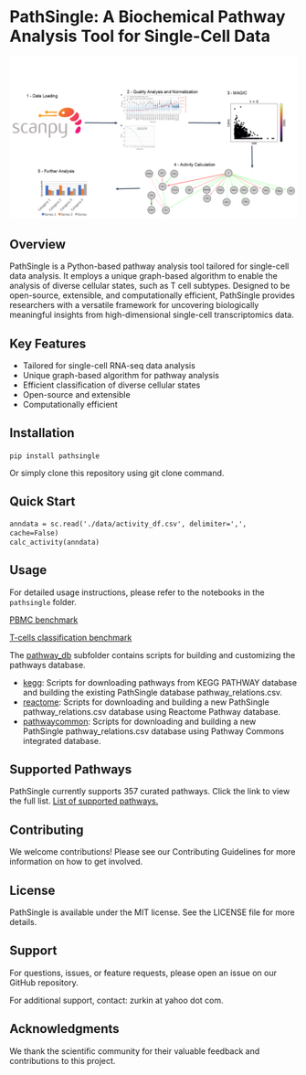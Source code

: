 # PathSingle: A Biochemical Pathway Analysis Tool for Single-Cell Data
![Pathway analysis](pathsingle/data/Pathsingle.png)

## Overview
PathSingle is a Python-based pathway analysis tool tailored for single-cell data analysis. It employs a unique graph-based algorithm to enable the analysis of diverse cellular states, such as T cell subtypes. Designed to be open-source, extensible, and computationally efficient, PathSingle provides researchers with a versatile framework for uncovering biologically meaningful insights from high-dimensional single-cell transcriptomics data.

## Key Features
- Tailored for single-cell RNA-seq data analysis
- Unique graph-based algorithm for pathway analysis
- Efficient classification of diverse cellular states
- Open-source and extensible
- Computationally efficient

## Installation
`pip install pathsingle`

Or simply clone this repository using git clone command.

## Quick Start
```
anndata = sc.read('./data/activity_df.csv', delimiter=',', cache=False)
calc_activity(anndata)
```

## Usage
For detailed usage instructions, please refer to the notebooks in the `pathsingle` folder.

[PBMC benchmark](pathsingle/bench_pbmc.ipynb)

[T-cells classification benchmark](pathsingle/bench_challenge.ipynb)

The [pathway_db](pathsingle/pathway_db) subfolder contains scripts for building and customizing the pathways database.
- [kegg](pathsingle/pathway_db/kegg): Scripts for downloading pathways from KEGG PATHWAY database and building the existing PathSingle database pathway_relations.csv.
- [reactome](pathsingle/pathway_db/reactome): Scripts for downloading and building a new PathSingle pathway_relations.csv database using Reactome Pathway database.
- [pathwaycommon](pathsingle/pathway_db/pathwaycommon): Scripts for downloading and building a new PathSingle pathway_relations.csv database using Pathway Commons integrated database.

## Supported Pathways
PathSingle currently supports 357 curated pathways. Click the link to view the full list. [List of supported pathways.](pathsingle/data/pathway_relations.csv)

## Contributing
We welcome contributions! Please see our Contributing Guidelines for more information on how to get involved.

## License
PathSingle is available under the MIT license. See the LICENSE file for more details.

## Support
For questions, issues, or feature requests, please open an issue on our GitHub repository.

For additional support, contact: zurkin at yahoo dot com.

## Acknowledgments
We thank the scientific community for their valuable feedback and contributions to this project.